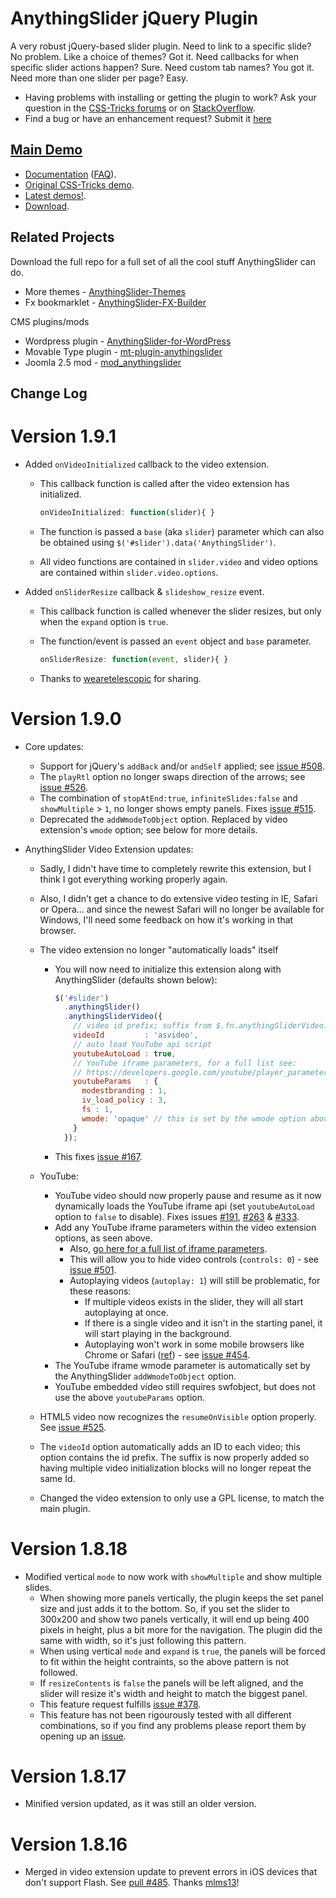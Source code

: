﻿# AnythingSlider jQuery Plugin

A very robust jQuery-based slider plugin. Need to link to a specific slide? No problem. Like a choice of themes? Got it. Need callbacks for when specific slider actions happen? Sure. Need custom tab names? You got it. Need more than one slider per page? Easy. 

* Having problems with installing or getting the plugin to work? Ask your question in the [CSS-Tricks forums](http://css-tricks.com/forums/) or on [StackOverflow](http://stackoverflow.com/questions/tagged/anythingslider).
* Find a bug or have an enhancement request? Submit it [here](https://github.com/CSS-Tricks/AnythingSlider/issues)

## [Main Demo](http://css-tricks.github.com/AnythingSlider/)

* [Documentation](https://github.com/CSS-Tricks/AnythingSlider/wiki) ([FAQ](https://github.com/CSS-Tricks/AnythingSlider/wiki/FAQ)).
* [Original CSS-Tricks demo](http://css-tricks.com/examples/AnythingSlider/).
* [Latest demos!](http://css-tricks.github.com/AnythingSlider/).
* [Download](https://github.com/CSS-Tricks/AnythingSlider/zipball/master).

## Related Projects

Download the full repo for a full set of all the cool stuff AnythingSlider can do.

* More themes - [AnythingSlider-Themes](https://github.com/CSS-Tricks/AnythingSlider-Themes)
* Fx bookmarklet - [AnythingSlider-FX-Builder](https://github.com/CSS-Tricks/AnythingSlider-Fx-Builder)

CMS plugins/mods

* Wordpress plugin - [AnythingSlider-for-WordPress](https://github.com/jacobdubail/AnythingSlider-for-WordPress)
* Movable Type plugin - [mt-plugin-anythingslider](https://github.com/meancode/mt-plugin-anythingslider)
* Joomla 2.5 mod - [mod_anythingslider](https://github.com/CSS-Tricks/mod_anythingslider)

## Change Log

# Version 1.9.1

* Added `onVideoInitialized` callback to the video extension.
  * This callback function is called after the video extension has initialized.

      ```js
      onVideoInitialized: function(slider){ }
      ```

  * The function is passed a `base` (aka `slider`) parameter which can also be obtained using `$('#slider').data('AnythingSlider')`.
  * All video functions are contained in `slider.video` and video options are contained within `slider.video.options`.
* Added `onSliderResize` callback & `slideshow_resize` event.
  * This callback function is called whenever the slider resizes, but only when the `expand` option is `true`.
  * The function/event is passed an `event` object and `base` parameter.

      ```js
      onSliderResize: function(event, slider){ }
      ```

  * Thanks to [wearetelescopic](https://github.com/wearetelescopic) for sharing.

# Version 1.9.0

* Core updates:
  * Support for jQuery's `addBack` and/or `andSelf` applied; see [issue #508](https://github.com/CSS-Tricks/AnythingSlider/pull/508).
  * The `playRtl` option no longer swaps direction of the arrows; see [issue #526](https://github.com/CSS-Tricks/AnythingSlider/issues/526).
  * The combination of `stopAtEnd:true`, `infiniteSlides:false` and `showMultiple` > `1`, no longer shows empty panels. Fixes [issue #515](https://github.com/CSS-Tricks/AnythingSlider/issues/515).
  * Deprecated the `addWmodeToObject` option. Replaced by video extension's `wmode` option; see below for more details.

* AnythingSlider Video Extension updates:
  * Sadly, I didn't have time to completely rewrite this extension, but I think I got everything working properly again.
  * Also, I didn't get a chance to do extensive video testing in IE, Safari or Opera... and since the newest Safari will no longer be available for Windows, I'll need some feedback on how it's working in that browser.
  * The video extension no longer "automatically loads" itself
      * You will now need to initialize this extension along with AnythingSlider (defaults shown below):

          ```javascript
          $('#slider')
            .anythingSlider()
            .anythingSliderVideo({
              // video id prefix; suffix from $.fn.anythingSliderVideo.videoIndex
              videoId         : 'asvideo',
              // auto load YouTube api script
              youtubeAutoLoad : true,
              // YouTube iframe parameters, for a full list see:
              // https://developers.google.com/youtube/player_parameters#Parameters
              youtubeParams   : {
                modestbranding : 1,
                iv_load_policy : 3,
                fs : 1,
                wmode: 'opaque' // this is set by the wmode option above, so no need to include it here
              }
            });
          ```

      * This fixes [issue #167](https://github.com/CSS-Tricks/AnythingSlider/issues/167).

  * YouTube:
      * YouTube video should now properly pause and resume as it now dynamically loads the YouTube iframe api (set `youtubeAutoLoad` option to `false` to disable). Fixes issues [#191](https://github.com/CSS-Tricks/AnythingSlider/issues/191), [#263](https://github.com/CSS-Tricks/AnythingSlider/issues/263) &amp; [#333](https://github.com/CSS-Tricks/AnythingSlider/issues/333).
      * Add any YouTube iframe parameters within the video extension options, as seen above.
          * Also, [go here for a full list of iframe parameters](https://developers.google.com/youtube/player_parameters#Parameters).
          * This will allow you to hide video controls (`controls: 0`) - see [issue #501](https://github.com/CSS-Tricks/AnythingSlider/issues/501).
          * Autoplaying videos (`autoplay: 1`) will still be problematic, for these reasons:
              * If multiple videos exists in the slider, they will all start autoplaying at once.
              * If there is a single video and it isn't in the starting panel, it will start playing in the background.
              * Autoplaying won't work in some mobile browsers like Chrome or Safari ([ref](https://developers.google.com/youtube/iframe_api_reference#Autoplay_and_scripted_playback)) - see [issue #454](https://github.com/CSS-Tricks/AnythingSlider/issues/454).
      * The YouTube iframe wmode parameter is automatically set by the AnythingSlider `addWmodeToObject` option.
      * YouTube embedded video still requires swfobject, but does not use the above `youtubeParams` option.
  * HTML5 video now recognizes the `resumeOnVisible` option properly. See [issue #525](https://github.com/CSS-Tricks/AnythingSlider/issues/525).
  * The `videoId` option automatically adds an ID to each video; this option contains the id prefix. The suffix is now properly added so having multiple video initialization blocks will no longer repeat the same Id.
  * Changed the video extension to only use a GPL license, to match the main plugin.

# Version 1.8.18

* Modified vertical `mode` to now work with `showMultiple` and show multiple slides.
  * When showing more panels vertically, the plugin keeps the set panel size and just adds it to the bottom. So, if you set the slider to 300x200 and show two panels vertically, it will end up being 400 pixels in height, plus a bit more for the navigation. The plugin did the same with width, so it's just following this pattern.
  * When using vertical `mode` and `expand` is `true`, the panels will be forced to fit within the height contraints, so the above pattern is not followed.
  * If `resizeContents` is `false` the panels will be left aligned, and the slider will resize it's width and height to match the biggest panel.
  * This feature request fulfills [issue #378](https://github.com/CSS-Tricks/AnythingSlider/issues/378).
  * This feature has not been rigourously tested with all different combinations, so if you find any problems please report them by opening up an [issue](https://github.com/CSS-Tricks/AnythingSlider/issues).

# Version 1.8.17

* Minified version updated, as it was still an older version.

# Version 1.8.16

* Merged in video extension update to prevent errors in iOS devices that don't support Flash. See [pull #485](https://github.com/CSS-Tricks/AnythingSlider/pull/485). Thanks [mlms13](https://github.com/mlms13)!
